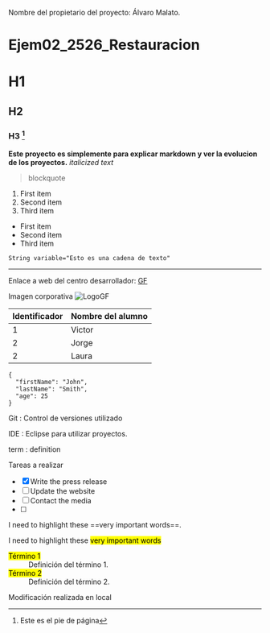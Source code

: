 Nombre del propietario del proyecto: Álvaro Malato.


# Ejem02_2526_Restauracion
# H1
## H2
### H3 [^1]
**Este proyecto es simplemente para explicar markdown y ver la evolucion de los proyectos.**
*italicized text*
> blockquote

1. First item
2. Second item
3. Third item
   
- First item
- Second item
- Third item

`String variable="Esto es una cadena de texto"`

---

Enlace a web del centro desarrollador:  [GF](https://www.gregoriofer.com)

Imagen corporativa  ![LogoGF](https://gregoriofer.com/logo.jpg)

| Identificador | Nombre del alumno |
| ----------- | ----------- |
| 1 | Victor |
| 2| Jorge |
| 2| Laura |

```
{
  "firstName": "John",
  "lastName": "Smith",
  "age": 25
}
```

Git
: Control de versiones utilizado


IDE
: Eclipse para utilizar proyectos.

term
: definition


Tareas a realizar
- [x] Write the press release
- [ ] Update the website
- [ ] Contact the media
- [ ] 

I need to highlight these ==very important words==.

I need to highlight these <mark>very important words</mark>

<dl>
  <dt><mark>Término 1</mark></dt>
  <dd>Definición del término 1.</dd>
  
  <dt><mark>Término 2</mark></dt>
  <dd>Definición del término 2.</dd>
</dl>

Modificación realizada en local
[^1]: Este es el pie de página
